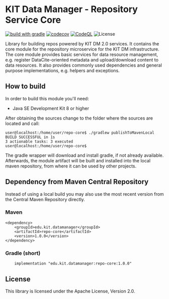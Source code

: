 # KIT Data Manager - Repository Service Core

[![build with gradle](https://github.com/kit-data-manager/repo-core/actions/workflows/gradle.yml/badge.svg)](https://github.com/kit-data-manager/repo-core/actions/workflows/gradle.yml)
[![codecov](https://codecov.io/gh/kit-data-manager/repo-core/branch/master/graph/badge.svg)](https://codecov.io/gh/kit-data-manager/repo-core)
[![CodeQL](https://github.com/kit-data-manager/repo-core/actions/workflows/codeql-analysis.yml/badge.svg)](https://github.com/kit-data-manager/repo-core/actions/workflows/codeql-analysis.yml)
![License](https://img.shields.io/github/license/kit-data-manager/repo-core.svg)

Library for building repos powered by KIT DM 2.0 services. It contains the core module 
for the repository microservice for the KIT DM infrastructure. The core module provides
basic services for data resource management, e.g. register DataCite-oriented metadata 
and upload/download content to data resources. It also provides commonly used dependencies 
and general purpose implementations, e.g. helpers and exceptions.

## How to build

In order to build this module you'll need:

* Java SE Development Kit 8 or higher

After obtaining the sources change to the folder where the sources are located and call:

```
user@localhost:/home/user/repo-core$ ./gradlew publishToMavenLocal
BUILD SUCCESSFUL in 1s
3 actionable tasks: 3 executed
user@localhost:/home/user/repo-core$
```

The gradle wrapper will download and install gradle, if not already available. Afterwards, the module artifact
will be built and installed into the local maven repository, from where it can be used by other projects.

## Dependency from Maven Central Repository

Instead of using a local build you may also use the most recent version from the Central Maven Repository directly. 

### Maven

~~~~
<dependency>
    <groupId>edu.kit.datamanager</groupId>
    <artifactId>repo-core</artifactId>
    <version>1.0.0</version>
</dependency>
~~~~

### Gradle (short)

~~~~
    implementation "edu.kit.datamanager:repo-core:1.0.0"
~~~~

## License

This library is licensed under the Apache License, Version 2.0.
